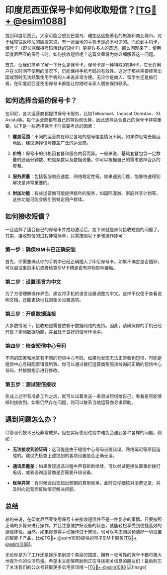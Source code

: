 # 印度尼西亚保号卡如何收取短信？[[TG💪+ @esim1088](https://t.me/s/esim1088)]

提到印度尼西亚，大家可能会想到巴厘岛、雅加达这些著名的旅游和商业城市。对于经常往返印尼的朋友来说，有一张当地的手机卡是必不可少的。而说到手机卡，保号卡（即长期保持号码活跃的SIM卡）更是许多人的首选。那么问题来了，使用印度尼西亚的保号卡时，如何接收短信呢？这篇文章将为你详细解答这一问题。

首先，让我们简单了解一下什么是保号卡。保号卡是一种特殊的SIM卡，它允许用户在长时间不使用的情况下，仍能保持手机号码的有效性。这对于那些需要经常出国或暂时无法频繁使用手机的人来说非常方便。无论你是商人、留学生还是旅行者，在印度尼西亚使用保号卡都能让你随时与家人朋友保持联系。

## 如何选择合适的保号卡？

在印尼，各大运营商都提供保号卡服务，比如Telkomsel、Indosat Ooredoo、XL Axiata等。每个运营商都有自己的特色和优势，因此选择适合自己的保号卡非常重要。以下是一些选择保号卡时需要考虑的因素：

1. **覆盖范围**：不同的运营商在印尼各地的信号覆盖情况不同。如果你经常去偏远地区，建议选择信号覆盖广泛的运营商。
   
2. **价格**：保号卡的价格因套餐和服务内容而异。一般来说，基础套餐包含一定数量的通话分钟数、短信条数以及数据流量。你可以根据自己的需求选择合适的套餐。

3. **服务质量**：包括客服响应速度、网络稳定性等。如果遇到问题，能够快速得到解决是非常重要的。

4. **附加功能**：有些运营商可能提供额外的服务，如国际漫游、家庭共享计划等。这些功能可能会吸引到特定用户群体。

## 如何接收短信？

一旦选择了适合自己的保号卡并成功激活后，接下来就是如何接收短信的问题了。其实，接收短信的过程非常简单，只需按照以下步骤操作即可：

### 第一步：确保SIM卡已正确安装

首先，你需要确认你的手机中已经正确插入了印尼保号卡。如果不确定是否插好，可以尝试重启手机或者检查SIM卡槽是否有异物影响接触。

### 第二步：设置语言为中文

为了方便理解操作界面，建议将手机的语言设置调整为中文。这样不仅便于查看说明文档，还能更快地找到相关设置选项。

### 第三步：开启数据连接

大多数情况下，接收短信需要依赖于数据网络的支持。因此，请确保你的手机已经开启了移动数据功能，并且处于良好的信号环境中。

### 第四步：检查短信中心号码

不同的国家和地区有不同的短信中心号码。如果你发现无法正常收到短信，可能是短信中心号码配置错误所致。你可以通过拨打运营商客服热线询问正确的短信中心号码，并按照指示进行修改。

### 第五步：测试短信接收

完成上述所有准备工作之后，就可以试着发送一条测试短信给自己，看看是否能够顺利接收到。如果仍然存在问题，则可以联系当地运营商寻求帮助。

## 遇到问题怎么办？

尽管现代技术已经非常成熟，但在实际使用过程中难免会遇到各种各样的问题。例如：

- **无法接收到验证码**：这可能是由于短信中心号码设置错误、网络延迟等原因造成的。建议先检查上述提到的各项设置是否正确无误。
  
- **通话质量差**：如果发现通话过程中声音断断续续，可以尝试更换位置重新拨打电话，或者咨询运营商是否需要升级设备。

- **账单异常**：有时候会出现超出预期的费用账单。此时应仔细核对消费记录，并及时向运营商反映情况解决问题。

## 总结

总的来说，在印度尼西亚使用保号卡来接收短信并不是一件复杂的事情。只要按照正确的步骤来进行操作，并且注意维护好设备的状态，就能轻松享受到便捷高效的通信体验。当然，如果你觉得手动操作过于繁琐，也可以考虑购买预装好一切设置的智能卡产品，比如TG💪+ @esim1088提供的电子SIM卡服务[[TG💪+ @esim1088](https://t.me/s/esim1088)]。

无论你是为了工作还是娱乐来到这个美丽的国度，拥有一张可靠的保号卡都将极大地提升你的生活质量。希望本文能够帮助到正在寻找相关信息的朋友们！最后别忘了关注我们的公众号获取更多实用资讯哦～[[TG💪+ @esim1088](https://t.me/s/esim1088) ![Image](https://i.postimg.cc/4NQfJmqS/Snipaste-2025-05-13-00-14-12.png)]